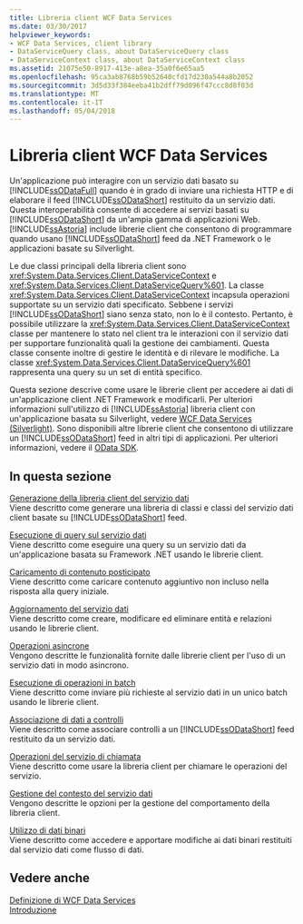 ```yaml
---
title: Libreria client WCF Data Services
ms.date: 03/30/2017
helpviewer_keywords:
- WCF Data Services, client library
- DataServiceQuery class, about DataServiceQuery class
- DataServiceContext class, about DataServiceContext class
ms.assetid: 21075e50-8917-413e-a8ea-35a0f6e65aa5
ms.openlocfilehash: 95ca3ab8768b59b52640cfd17d230a544a8b2052
ms.sourcegitcommit: 3d5d33f384eeba41b2dff79d096f47ccc8d8f03d
ms.translationtype: MT
ms.contentlocale: it-IT
ms.lasthandoff: 05/04/2018
---
```

# <a name="wcf-data-services-client-library"></a>Libreria client WCF Data Services
Un'applicazione può interagire con un servizio dati basato su [!INCLUDE[ssODataFull](../../../../includes/ssodatafull-md.md)] quando è in grado di inviare una richiesta HTTP e di elaborare il feed [!INCLUDE[ssODataShort](../../../../includes/ssodatashort-md.md)] restituito da un servizio dati. Questa interoperabilità consente di accedere ai servizi basati su [!INCLUDE[ssODataShort](../../../../includes/ssodatashort-md.md)] da un'ampia gamma di applicazioni Web. [!INCLUDE[ssAstoria](../../../../includes/ssastoria-md.md)] include librerie client che consentono di programmare quando usano [!INCLUDE[ssODataShort](../../../../includes/ssodatashort-md.md)] feed da .NET Framework o le applicazioni basate su Silverlight.  
  
 Le due classi principali della libreria client sono <xref:System.Data.Services.Client.DataServiceContext> e <xref:System.Data.Services.Client.DataServiceQuery%601>. La classe <xref:System.Data.Services.Client.DataServiceContext> incapsula operazioni supportate su un servizio dati specificato. Sebbene i servizi [!INCLUDE[ssODataShort](../../../../includes/ssodatashort-md.md)] siano senza stato, non lo è il contesto. Pertanto, è possibile utilizzare la <xref:System.Data.Services.Client.DataServiceContext> classe per mantenere lo stato nel client tra le interazioni con il servizio dati per supportare funzionalità quali la gestione dei cambiamenti. Questa classe consente inoltre di gestire le identità e di rilevare le modifiche. La classe <xref:System.Data.Services.Client.DataServiceQuery%601> rappresenta una query su un set di entità specifico.  
  
 Questa sezione descrive come usare le librerie client per accedere ai dati di un'applicazione client .NET Framework e modificarli. Per ulteriori informazioni sull'utilizzo di [!INCLUDE[ssAstoria](../../../../includes/ssastoria-md.md)] libreria client con un'applicazione basata su Silverlight, vedere [WCF Data Services (Silverlight)](http://go.microsoft.com/fwlink/?LinkId=186016). Sono disponibili altre librerie client che consentono di utilizzare un [!INCLUDE[ssODataShort](../../../../includes/ssodatashort-md.md)] feed in altri tipi di applicazioni. Per ulteriori informazioni, vedere il [OData SDK](http://go.microsoft.com/fwlink/?LinkID=185796).  
  
## <a name="in-this-section"></a>In questa sezione  
 [Generazione della libreria client del servizio dati](../../../../docs/framework/data/wcf/generating-the-data-service-client-library-wcf-data-services.md)  
 Viene descritto come generare una libreria di classi e classi del servizio dati client basate su [!INCLUDE[ssODataShort](../../../../includes/ssodatashort-md.md)] feed.  
  
 [Esecuzione di query sul servizio dati](../../../../docs/framework/data/wcf/querying-the-data-service-wcf-data-services.md)  
 Viene descritto come eseguire una query su un servizio dati da un'applicazione basata su Framework .NET usando le librerie client.  
  
 [Caricamento di contenuto posticipato](../../../../docs/framework/data/wcf/loading-deferred-content-wcf-data-services.md)  
 Viene descritto come caricare contenuto aggiuntivo non incluso nella risposta alla query iniziale.  
  
 [Aggiornamento del servizio dati](../../../../docs/framework/data/wcf/updating-the-data-service-wcf-data-services.md)  
 Viene descritto come creare, modificare ed eliminare entità e relazioni usando le librerie client.  
  
 [Operazioni asincrone](../../../../docs/framework/data/wcf/asynchronous-operations-wcf-data-services.md)  
 Vengono descritte le funzionalità fornite dalle librerie client per l'uso di un servizio dati in modo asincrono.  
  
 [Esecuzione di operazioni in batch](../../../../docs/framework/data/wcf/batching-operations-wcf-data-services.md)  
 Viene descritto come inviare più richieste al servizio dati in un unico batch usando le librerie client.  
  
 [Associazione di dati a controlli](../../../../docs/framework/data/wcf/binding-data-to-controls-wcf-data-services.md)  
 Viene descritto come associare controlli a un [!INCLUDE[ssODataShort](../../../../includes/ssodatashort-md.md)] feed restituito da un servizio dati.  
  
 [Operazioni del servizio di chiamata](../../../../docs/framework/data/wcf/calling-service-operations-wcf-data-services.md)  
 Viene descritto come usare la libreria client per chiamare le operazioni del servizio.  
  
 [Gestione del contesto del servizio dati](../../../../docs/framework/data/wcf/managing-the-data-service-context-wcf-data-services.md)  
 Vengono descritte le opzioni per la gestione del comportamento della libreria client.  
  
 [Utilizzo di dati binari](../../../../docs/framework/data/wcf/working-with-binary-data-wcf-data-services.md)  
 Viene descritto come accedere e apportare modifiche ai dati binari restituiti dal servizio dati come flusso di dati.  
  
## <a name="see-also"></a>Vedere anche  
 [Definizione di WCF Data Services](../../../../docs/framework/data/wcf/defining-wcf-data-services.md)  
 [Introduzione](../../../../docs/framework/data/wcf/getting-started-with-wcf-data-services.md)
